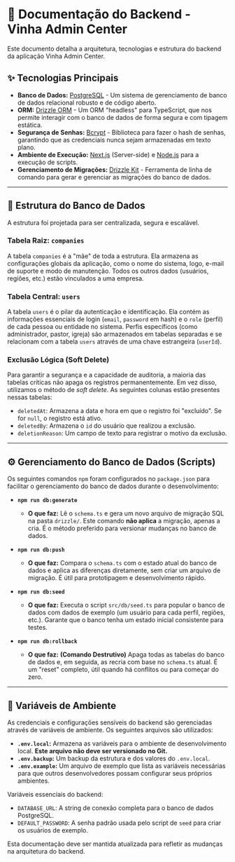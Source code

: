 # 📄 Documentação do Backend - Vinha Admin Center

Este documento detalha a arquitetura, tecnologias e estrutura do backend da aplicação Vinha Admin Center.

## ✨ Tecnologias Principais

*   **Banco de Dados:** [PostgreSQL](https://www.postgresql.org/) - Um sistema de gerenciamento de banco de dados relacional robusto e de código aberto.
*   **ORM:** [Drizzle ORM](https://orm.drizzle.team/) - Um ORM "headless" para TypeScript, que nos permite interagir com o banco de dados de forma segura e com tipagem estática.
*   **Segurança de Senhas:** [Bcrypt](https://www.npmjs.com/package/bcrypt) - Biblioteca para fazer o hash de senhas, garantindo que as credenciais nunca sejam armazenadas em texto plano.
*   **Ambiente de Execução:** [Next.js](https://nextjs.org/) (Server-side) e [Node.js](https://nodejs.org/) para a execução de scripts.
*   **Gerenciamento de Migrações:** [Drizzle Kit](https://orm.drizzle.team/kit/overview) - Ferramenta de linha de comando para gerar e gerenciar as migrações do banco de dados.

---

## 📂 Estrutura do Banco de Dados

A estrutura foi projetada para ser centralizada, segura e escalável.

### Tabela Raiz: `companies`
A tabela `companies` é a "mãe" de toda a estrutura. Ela armazena as configurações globais da aplicação, como o nome do sistema, logo, e-mail de suporte e modo de manutenção. Todos os outros dados (usuários, regiões, etc.) estão vinculados a uma empresa.

### Tabela Central: `users`
A tabela `users` é o pilar da autenticação e identificação. Ela contém as informações essenciais de login (`email`, `password` em hash) e o `role` (perfil) de cada pessoa ou entidade no sistema. Perfis específicos (como administrador, pastor, igreja) são armazenados em tabelas separadas e se relacionam com a tabela `users` através de uma chave estrangeira (`userId`).

### Exclusão Lógica (Soft Delete)
Para garantir a segurança e a capacidade de auditoria, a maioria das tabelas críticas não apaga os registros permanentemente. Em vez disso, utilizamos o método de *soft delete*. As seguintes colunas estão presentes nessas tabelas:
*   `deletedAt`: Armazena a data e hora em que o registro foi "excluído". Se for `null`, o registro está ativo.
*   `deletedBy`: Armazena o `id` do usuário que realizou a exclusão.
*   `deletionReason`: Um campo de texto para registrar o motivo da exclusão.

---

## ⚙️ Gerenciamento do Banco de Dados (Scripts)

Os seguintes comandos `npm` foram configurados no `package.json` para facilitar o gerenciamento do banco de dados durante o desenvolvimento:

*   **`npm run db:generate`**
    *   **O que faz:** Lê o `schema.ts` e gera um novo arquivo de migração SQL na pasta `drizzle/`. Este comando **não aplica** a migração, apenas a cria. É o método preferido para versionar mudanças no banco de dados.

*   **`npm run db:push`**
    *   **O que faz:** Compara o `schema.ts` com o estado atual do banco de dados e aplica as diferenças diretamente, sem criar um arquivo de migração. É útil para prototipagem e desenvolvimento rápido.

*   **`npm run db:seed`**
    *   **O que faz:** Executa o script `src/db/seed.ts` para popular o banco de dados com dados de exemplo (um usuário para cada perfil, regiões, etc.). Garante que o banco tenha um estado inicial consistente para testes.

*   **`npm run db:rollback`**
    *   **O que faz:** **(Comando Destrutivo)** Apaga todas as tabelas do banco de dados e, em seguida, as recria com base no `schema.ts` atual. É um "reset" completo, útil quando há conflitos ou para começar do zero.

---

## 🔑 Variáveis de Ambiente

As credenciais e configurações sensíveis do backend são gerenciadas através de variáveis de ambiente. Os seguintes arquivos são utilizados:

*   **`.env.local`:** Armazena as variáveis para o ambiente de desenvolvimento local. **Este arquivo não deve ser versionado no Git.**
*   **`.env.backup`:** Um backup da estrutura e dos valores do `.env.local`.
*   **`.env.example`:** Um arquivo de exemplo que lista as variáveis necessárias para que outros desenvolvedores possam configurar seus próprios ambientes.

Variáveis essenciais do backend:
*   `DATABASE_URL`: A string de conexão completa para o banco de dados PostgreSQL.
*   `DEFAULT_PASSWORD`: A senha padrão usada pelo script de `seed` para criar os usuários de exemplo.

Esta documentação deve ser mantida atualizada para refletir as mudanças na arquitetura do backend.